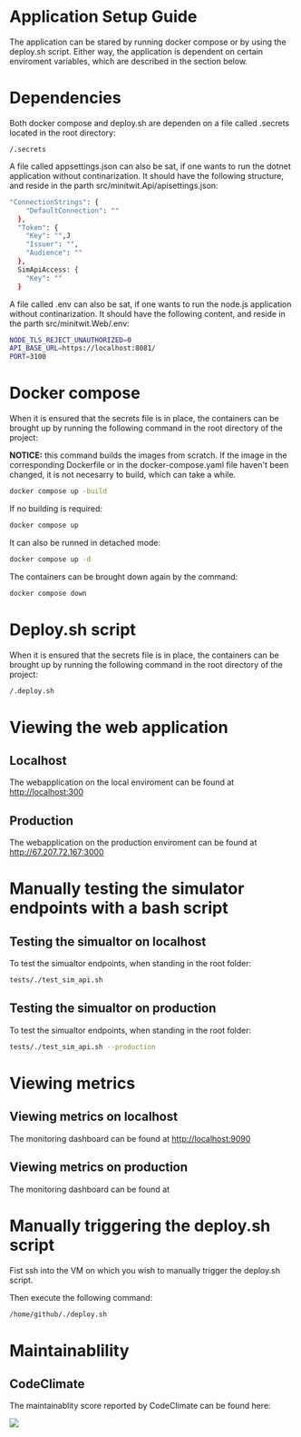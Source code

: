 # Application Setup Guide

The application can be stared by running docker compose or by using the deploy.sh script.
Either way, the application is dependent on certain enviroment variables, which are described in the section below.

# Dependencies

Both docker compose and deploy.sh are dependen on a file called .secrets located in the root directory:

```/.secrets```

A file called appsettings.json can also be sat, if one wants to run the dotnet application without continarization.
It should have the following structure, and reside in the parth src/minitwit.Api/apisettings.json:

```sh
"ConnectionStrings": {
    "DefaultConnection": ""
  },
  "Token": {
    "Key": "",J
    "Issuer": "",
    "Audience": ""
  },
  SimApiAccess: {
    "Key": ""
  }
```
A file called .env can also be sat, if one wants to run the node.js application without continarization.
It should have the following content, and reside in the parth src/minitwit.Web/.env:

```sh
NODE_TLS_REJECT_UNAUTHORIZED=0
API_BASE_URL=https://localhost:8081/
PORT=3100
```

# Docker compose

When it is ensured that the secrets file is in place, 
the containers can be brought up by running the following command in the root directory of the project:

**NOTICE:** this command builds the images from scratch. If the image in the corresponding Dockerfile 
or in the docker-compose.yaml file haven't been changed, it is not necesarry to build, which can take a while.

```sh
docker compose up -build
```

If no building is required:

```sh
docker compose up
```

It can also be runned in detached mode:

```sh
docker compose up -d
```

The containers can be brought down again by the command:

```sh
docker compose down
```

# Deploy.sh script

When it is ensured that the secrets file is in place, 
the containers can be brought up by running the following command in the root directory of the project:

```sh
/.deploy.sh
```

# Viewing the web application

## Localhost

The webapplication on the local enviroment can be found at <http://localhost:300>

## Production

The webapplication on the production enviroment can be found at <http://67.207.72.167:3000>

# Manually testing the simulator endpoints with a bash script

## Testing the simualtor on localhost

To test the simualtor endpoints, when standing in the root folder:

```sh
tests/./test_sim_api.sh 
```

## Testing the simualtor on production

To test the simualtor endpoints, when standing in the root folder:

```sh
tests/./test_sim_api.sh --production
```

# Viewing metrics

## Viewing metrics on localhost

The monitoring dashboard can be found at <http://localhost:9090>

## Viewing metrics on production

The monitoring dashboard can be found at

# Manually triggering the deploy.sh script

Fist ssh into the VM on which you wish to manually trigger the deploy.sh script.

Then execute the following command:

```sh
/home/github/./deploy.sh
```

# Maintainablility

## CodeClimate

The maintainablity score reported by CodeClimate can be found here:

<a href="https://codeclimate.com/github/minitwit-JOEL/minitwit-DEVOPS/maintainability"><img src="https://api.codeclimate.com/v1/badges/1a8ebed837410df38623/maintainability" /></a>